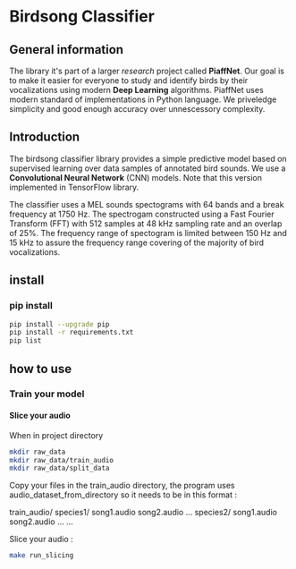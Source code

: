 # Birdsong Classifier

## General information

The library it's part of a larger *research* project called **PiaffNet**. Our goal is to make it easier for everyone to study and identify birds by their vocalizations using modern **Deep Learning** algorithms. PiaffNet uses modern standard of implementations in Python language. We priveledge simplicity and good enough accuracy over unnescessory complexity.

## Introduction

The birdsong classifier library provides a simple predictive model based on supervised learning over data samples of annotated bird sounds. We use a **Convolutional Neural Network** (CNN) models. Note that this version implemented in TensorFlow library.

The classifier uses a MEL sounds spectograms with $64$ bands and a break frequency at $1750$ Hz. The spectrogam constructed using a Fast Fourier Transform (FFT) with $512$ samples at $48$ kHz sampling rate and an overlap of $25$%. The frequency range of spectogram is limited between $150$ Hz and $15$ kHz to assure the frequency range covering of the majority of bird vocalizations.


## install

### pip install

```bash
pip install --upgrade pip
pip install -r requirements.txt
pip list
```

## how to use

### Train your model

#### Slice your audio

When in project directory

```bash
mkdir raw_data
mkdir raw_data/train_audio
mkdir raw_data/split_data
```

Copy your files in the train_audio directory, the program uses audio_dataset_from_directory so it needs to be in this format :

train_audio/
    species1/
        song1.audio
        song2.audio
        ...
    species2/
        song1.audio
        song2.audio
        ...
    ...


Slice your audio :

```bash
make run_slicing
```
